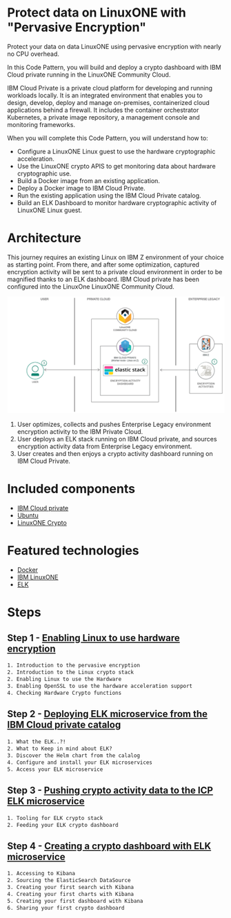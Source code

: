 # Protect data on LinuxONE with "Pervasive Encryption"
Protect your data on data LinuxONE using pervasive encryption with nearly no CPU overhead.

In this Code Pattern, you will build and deploy a crypto dashboard with IBM Cloud private running in the LinuxONE Community Cloud.

IBM Cloud Private is a private cloud platform for developing and running workloads locally. It is an integrated environment that enables you to design, develop, deploy and manage on-premises, containerized cloud applications behind a firewall. It includes the container orchestrator Kubernetes, a private image repository, a management console and monitoring frameworks.

When you will complete this Code Pattern, you will understand how to:
* Configure a LinuxONE Linux guest to use the hardware cryptographic acceleration.
* Use the LinuxONE crypto APIS to get monitoring data about hardware cryptographic use.
* Build a Docker image from an existing application.
* Deploy a Docker image to IBM Cloud Private.
* Run the existing application using the IBM Cloud Private catalog.
* Build an ELK Dashboard to monitor hardware cryptographic activity of LinuxONE Linux guest.

# Architecture
This journey requires an existing Linux on IBM Z environment of your choice as starting point. From there, and after some optimization, captured encryption activity will be sent to a private cloud environment in order to be magnified thanks to an ELK dashboard. IBM Cloud private has been configured into the LinuxOne LinuxONE Community Cloud.

![Image of the Crypto Stack](https://github.com/guikarai/ELK-CPACF/blob/master/images/code-pattern-architecture.png)

1. User optimizes, collects and pushes Enterprise Legacy environment encryption activity to the IBM Private Cloud.
3. User deploys an ELK stack running on IBM Cloud private, and sources encryption activity data from Enterprise Legacy environment.
3. User creates and then enjoys a crypto activity dashboard running on IBM Cloud Private.

# Included components

* [IBM Cloud private](https://www.ibm.com/us-en/marketplace/ibm-cloud-private/details)
* [Ubuntu](https://www.ubuntu.com/)
* [LinuxONE Crypto](https://www.ibm.com/it-infrastructure/linuxone/capabilities/secure-cloud)

# Featured technologies

* [Docker](https://www.docker.com/)
* [IBM LinuxONE](https://www.ibm.com/it-infrastructure/linuxone)
* [ELK](https://www.elastic.co/fr/elk-stack)

# Steps

## Step 1 - [Enabling Linux to use hardware encryption](https://github.com/IBM/protect-data-on-linuxone-with-pervasive-encryption/blob/master/part1.md)

    1. Introduction to the pervasive encryption
    2. Introduction to the Linux crypto stack
    2. Enabling Linux to use the Hardware
    3. Enabling OpenSSL to use the hardware acceleration support
    4. Checking Hardware Crypto functions

## Step 2 - [Deploying ELK microservice from the IBM Cloud private catalog](https://github.com/IBM/protect-data-on-linuxone-with-pervasive-encryption/blob/master/part2.md)
    
    1. What the ELK..?!
    2. What to Keep in mind about ELK?
    3. Discover the Helm chart from the calalog
    4. Configure and install your ELK microservices
    5. Access your ELK microservice

## Step 3 - [Pushing crypto activity data to the ICP ELK microservice](https://github.com/IBM/protect-data-on-linuxone-with-pervasive-encryption/blob/master/part3.md)
    
    1. Tooling for ELK crypto stack
    2. Feeding your ELK crypto dashboard
    
## Step 4 - [Creating a crypto dashboard with ELK microservice](https://github.com/IBM/protect-data-on-linuxone-with-pervasive-encryption/blob/master/part4.md)

    1. Accessing to Kibana
    2. Sourcing the ElasticSearch DataSource
    3. Creating your first search with Kibana
    4. Creating your first charts with Kibana
    5. Creating your first dashboard with Kibana
    6. Sharing your first crypto dashboard
